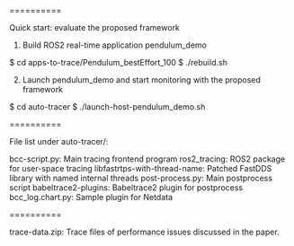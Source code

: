 ==========

Quick start: evaluate the proposed framework

1. Build ROS2 real-time application pendulum_demo

$ cd apps-to-trace/Pendulum_bestEffort_100
$ ./rebuild.sh

2. Launch pendulum_demo and start monitoring with the proposed framework

$ cd auto-tracer
$ ./launch-host-pendulum_demo.sh

==========

File list under auto-tracer/:

bcc-script.py: Main tracing frontend program
ros2_tracing: ROS2 package for user-space tracing
libfastrtps-with-thread-name: Patched FastDDS library with named internal threads
post-process.py: Main postprocess script
babeltrace2-plugins: Babeltrace2 plugin for postprocess
bcc_log.chart.py: Sample plugin for Netdata

==========

trace-data.zip: Trace files of performance issues discussed in the paper.

